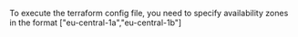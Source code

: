 To execute the terraform config file, you need to specify availability zones in the format ["eu-central-1a","eu-central-1b"]
